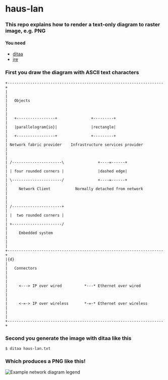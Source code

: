 haus-lan
========

### This repo explains how to render a text-only diagram to raster image, e.g. PNG

#### You need
* [ditaa](http://ditaa.sourceforge.net/)
* [jre](http://www.oracle.com/technetwork/java/javase/downloads)

### First you draw the diagram with ASCII text characters
```
+---------------------------------------------------------------------+
|                                                                     |
|   Objects                                                           |
|                                                                     |
|   +-----------------+               +---------+                     |
|   |parallelogram{io}|               |rectangle|                     |
|   +-----------------+               +---------+                     |
| Network fabric provider    Infrastructure services provider         |
|                                                                     |
| /----------------------\               +----=------+                |
| | four rounded corners |               |dashed edge|                |
| \----------------------/               +----=------+                |
|     Network Client           Normally detached from network         |
|                                                                     |
| /----------------------+                                            |
| |  two rounded corners |                                            |
| +----------------------/                                            |
|     Embedded system                                                 |
|                                                                     |
+---------------------------------------------------------------------+
|{d}                                                                  |
|   Connectors                                                        |
|                                                                     |
|     <---> IP over wired          *---* Ethernet over wired          |
|                                                                     |
|     <-=-> IP over wireless       *-=-* Ethernet over wireless       |
|                                                                     |
+---------------------------------------------------------------------+
```
### Second you generate the image with ditaa like this
`$ ditaa haus-lan.txt`

### Which produces a PNG like this!
![Example network diagram legend](https://github.com/qrkourier/haus-lan/blob/master/EXAMPLE.png)
